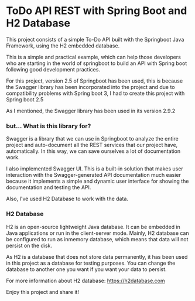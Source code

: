 # ToDo API REST with Spring Boot and H2 Database
This project consists of a simple To-Do API built with the Springboot Java Framework, using the H2 embedded database.

This is a simple and practical example, which can help those developers who are starting in the world of springboot to build an API with Spring boot following good development practices.

For this project, version 2.5 of Springboot has been used, this is because the Swagger library has been incorporated into the project and due to compatibility problems with Spring boot 3, I had to create this project with Spring boot 2.5

As I mentioned, the Swagger library has been used in its version 2.9.2

### but... What is this library for?

Swagger is a library that we can use in Springboot to analyze the entire project and auto-document all the REST services that our project have, automatically. In this way, we can save ourselves a lot of documentation work.

I also implemented Swagger UI. This is a built-in solution that makes user interaction with the Swagger-generated API documentation much easier because it implements a simple and dynamic user interface for showing the documentation and testing the API.

Also, I've used H2 Database to work with the data. 

### H2 Database
H2 is an open-source lightweight Java database. It can be embedded in Java applications or run in the client-server mode. Mainly, H2 database can be configured to run as inmemory database, which means that data will not persist on the disk.

As H2 is a database that does not store data permanently, it has been used in this project as a database for testing purposes. You can change the database to another one you want if you want your data to persist.

For more information about H2 database: https://h2database.com

Enjoy this project and share it!
